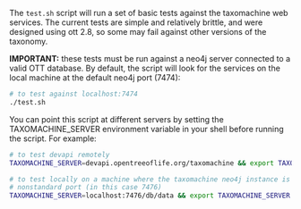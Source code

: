 The `test.sh` script will run a set of basic tests against the taxomachine web services. The current tests are simple and relatively brittle, and were designed using ott 2.8, so some may fail against other versions of the taxonomy.

**IMPORTANT:** these tests must be run against a neo4j server connected to a valid OTT database. By default, the script will look for the services on the local machine at the default neo4j port (7474):

```bash
# to test against localhost:7474
./test.sh
```

You can point this script at different servers by setting the TAXOMACHINE_SERVER environment variable in your shell before running the script. For example:

```bash
# to test devapi remotely
TAXOMACHINE_SERVER=devapi.opentreeoflife.org/taxomachine && export TAXOMACHINE_SERVER && ./test.sh
```

```bash
# to test locally on a machine where the taxomachine neo4j instance is running on a
# nonstandard port (in this case 7476)
TAXOMACHINE_SERVER=localhost:7476/db/data && export TAXOMACHINE_SERVER && ./test.sh
```
